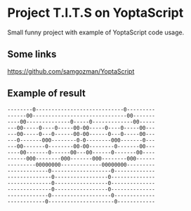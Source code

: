# Project T.I.T.S on YoptaScript

Small funny project with example of YoptaScript code usage.

## Some links

https://github.com/samgozman/YoptaScript

## Example of result

    --------0----------------------------0---------
    ------00------------------------------00-------
    ----00--------------0-----0-------------00-----
    ---00-----0----0-----00-00-----0----0-----00---
    ---00-----0---0------00-00------0---0-----00---
    ---0-------000--------0-0--------000-------0---
    ---00-------0--------00-00--------0-------00---
    ----00-------0------00---00------0-------00----
    ------000--------000-------000--------000------
    ---------00000000-------------00000000---------
    -------------0-------------------0-------------
    --------------0-----------------0--------------
    --------------0-----------------0--------------
    --------------0-----------------0--------------
    -------------0-------------------0-------------
    ------------0---------------------0------------
